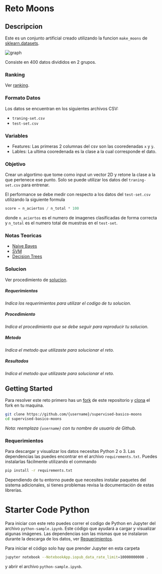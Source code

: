 # Reto Moons
## Descripcion
Este es un conjunto artificial creado utilizando la funcion `make_moons` de [sklearn.datasets](http://scikit-learn.org/stable/modules/classes.html#samples-generator).

![graph](images/graph.png)

Consiste en 400 datos divididos en 2 grupos.

### Ranking
Ver [ranking](https://github.com/cgarciae/supervised-basico-moons/blob/master/ranking.md).

### Formato Datos
Los datos se encuentran en los siguientes archivos CSV:
* `traning-set.csv`
* `test-set.csv`

### Variables
* Features: Las primeras 2 columnas del csv son las cooredenadas `x` y `ỳ`.
* Lables: La ultima cooredenada es la clase a la cual corresponde el dato.


### Objetivo
Crear un algortimo que tome como input un vector 2D y retone la clase a la que pertenece ese punto. Solo se puede utilizar los datos del `traning-set.csv` para entrenar.

El performance se debe medir con respecto a los datos del `test-set.csv` utilizando la siguiente formula
```python
score = n_aciertos / n_total * 100
```
donde `n_aciertos` es el numero de imagenes clasificadas de forma correcta y `n_total` es el numero total de muestras en el `test-set`.

### Notas Teoricas
* [Naive Bayes](https://en.wikipedia.org/wiki/Naive_Bayes_classifier)
* [SVM](https://en.wikipedia.org/wiki/Support_vector_machine)
* [Decision Trees](https://en.wikipedia.org/wiki/Decision_tree_learning)

### Solucion
Ver procedimiento de [solucion](https://github.com/colomb-ia/formato-retos#solucion).

##### Requerimientos
*Indica los requerimientos para utilizar el codigo de tu solucion.*

##### Procedimiento
*Indica el procedimiento que se debe seguir para reproducir tu solucion.*

##### Metodo
*Indica el metodo que utilizaste para solucionar el reto.*

##### Resultados
*Indica el metodo que utilizaste para solucionar el reto.*

## Getting Started
Para resolver este reto primero has un [fork](https://help.github.com/articles/fork-a-repo/) de este repositorio y [clona](https://help.github.com/articles/cloning-a-repository/) el fork en tu maquina.

```bash
git clone https://github.com/{username}/supervised-basico-moons
cd supervised-basico-moons
```

*Nota: reemplaza `{username}` con tu nombre de usuario de Github.*

### Requerimientos
Para descargar y visualizar los datos necesitas Python 2 o 3. Las dependencias las puedes encontrar en el archivo `requirements.txt`. Puedes instalarlas fácilmente utilizando el commando

```bash
pip install -r requirements.txt
```
Dependiendo de tu entorno puede que necesites instalar paquetes del sistema adicionales, si tienes problemas revisa la documentación de estas librerías.

# Starter Code Python
Para iniciar con este reto puedes correr el codigo de Python en Jupyter del archivo `python-sample.ipynb`. Este código que ayudará a cargar y visualizar algunas imágenes. Las dependencias son las mismas que se instalaron durante la descarga de los datos, ver [Requerimientos](#requerimientos).

Para iniciar el código solo hay que prender Jupyter en esta carpeta

```bash
jupyter notebook --NotebookApp.iopub_data_rate_limit=10000000000 .
```
y abrir el archivo `python-sample.ipynb`.
